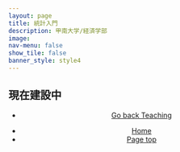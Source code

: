 ```yaml
---
layout: page
title: 統計入門
description: 甲南大学/経済学部
image: 
nav-menu: false
show_tile: false
banner_style: style4
---
```


<!-- Main -->
<div id="main" class="alt">

<!-- One -->
<section id="one">
	<div class="inner">

<!-- Content -->

<h2 id="content">現在建設中</h2>


<section>
  <div class="inner" align="center">
	<ul class="actions">
	  <li><a href="{{ page.baseurl }}/03-teaching.html" class="button">Go back Teaching</a></li>
	</ul>
  </div>
</section>

<section>
  <div class="inner" align="center">
	<ul class="actions">
	  <li><a href="index.html" class="button">Home</a></li>
	  <li><a href="#banner" class="button special scroll">Page top</a></li>
	</ul>
  </div>
</section>


</div>
</section>

</div>
